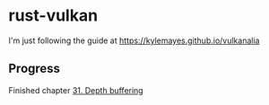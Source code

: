 # rust-vulkan

I'm just following the guide at https://kylemayes.github.io/vulkanalia

## Progress

Finished chapter [31. Depth buffering](https://kylemayes.github.io/vulkanalia/model/depth_buffering.html)
